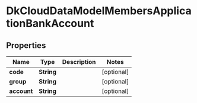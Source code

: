 
# DkCloudDataModelMembersApplicationBankAccount

## Properties
Name | Type | Description | Notes
------------ | ------------- | ------------- | -------------
**code** | **String** |  |  [optional]
**group** | **String** |  |  [optional]
**account** | **String** |  |  [optional]



